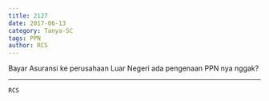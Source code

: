 ```yaml
---
title: 2127
date: 2017-06-13
category: Tanya-SC
tags: PPN
author: RCS
---
```


Bayar Asuransi ke perusahaan Luar Negeri ada pengenaan PPN nya nggak?

---



`RCS`
